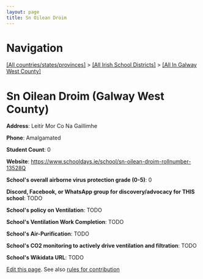 ```yaml
---
layout: page
title: Sn Oilean Droim
---
```

# Navigation

[[All countries/states/provinces]](../../..) > [[All Irish School Districts]](../..) > [[All In Galway West County]](..)

# Sn Oilean Droim (Galway West County)

**Address**: Leitir Mor Co Na Gaillimhe

**Phone**: Amalgamated

**Student Count**: 0

**Website**: <https://www.schooldays.ie/school/sn-oilean-droim-rollnumber-13528Q>

**School's overall airborne virus protection grade (0-5)**: 0

**Discord, Facebook, or WhatsApp group for discovery/advocacy for THIS school**: TODO

**School's policy on Ventilation**: TODO

**School's Ventilation Work Completion**: TODO

**School's Air-Purification**: TODO

**School's CO2 monitoring to actively drive ventilation and filtration**: TODO

**School's Wikidata URL**: TODO


[Edit this page](https://github.com/ventilate-schools/Ireland/edit/main/./Galway_West_County/Sn_Oilean_Droim.md). See also [rules for contribution](../../../contribution-rules/)